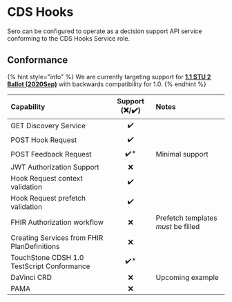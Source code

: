 # CDS Hooks

Sero can be configured to operate as a decision support API service conforming to the CDS Hooks Service role.

## Conformance

{% hint style="info" %}
We are currently targeting support for [**1.1 STU 2 Ballot \(2020Sep\)**](https://cds-hooks.hl7.org/ballots/2020Sep/) with backwards compatibility for 1.0. 
{% endhint %}

| Capability | Support \(❌/✔️\) | Notes |
| :--- | :---: | :--- |
| GET Discovery Service | ✔️ |  |
| POST Hook Request | ✔️ |  |
| POST Feedback Request | ✔️\* | Minimal support |
| JWT Authorization Support | ❌ |  |
| Hook Request context validation | ✔️ |  |
| Hook Request prefetch validation | ✔️ |  |
| FHIR Authorization workflow | ❌ | Prefetch templates _must_ be filled |
| Creating Services from FHIR PlanDefinitions | ❌ |  |
| TouchStone CDSH 1.0 TestScript Conformance | ✔️\* |  |
| DaVinci CRD | ❌ | Upcoming example |
| PAMA | ❌ |  |



